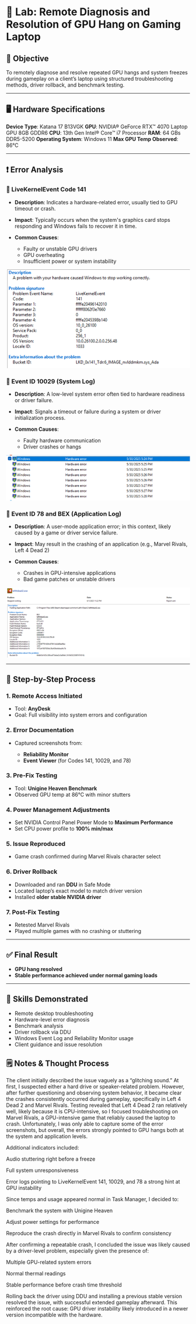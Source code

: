 # 🧪 Lab: Remote Diagnosis and Resolution of GPU Hang on Gaming Laptop

## 🎯 Objective

To remotely diagnose and resolve repeated GPU hangs and system freezes during gameplay on a client’s laptop using structured troubleshooting methods, driver rollback, and benchmark testing.

---

## 🖥️ Hardware Specifications

**Device Type**: Katana 17 B13VGK
**GPU**: NVIDIA® GeForce RTX™ 4070 Laptop GPU 8GB GDDR6
**CPU**: 13th Gen Intel® Core™ i7 Processor
**RAM**: 64 GBs DDR5-5200
**Operating System**: Windows 11
**Max GPU Temp Observed**: 86°C

---

## ❗ Error Analysis

### 🔻 LiveKernelEvent Code 141

* **Description**: Indicates a hardware-related error, usually tied to GPU timeout or crash.
* **Impact**: Typically occurs when the system's graphics card stops responding and Windows fails to recover it in time.
* **Common Causes**:

  * Faulty or unstable GPU drivers
  * GPU overheating
  * Insufficient power or system instability
  
 ![141](GitHub/141.png)

### 🔻 Event ID 10029 (System Log)

* **Description**: A low-level system error often tied to hardware readiness or driver failure.
* **Impact**: Signals a timeout or failure during a system or driver initialization process.
* **Common Causes**:

  * Faulty hardware communication
  * Driver crashes or hangs

 ![Hardware](GitHub/Hardware.png)

### 🔻 Event ID 78 and BEX (Application Log)

* **Description**: A user-mode application error; in this context, likely caused by a game or driver service failure.
* **Impact**: May result in the crashing of an application (e.g., Marvel Rivals, Left 4 Dead 2)
* **Common Causes**:

  * Crashes in GPU-intensive applications
  * Bad game patches or unstable drivers

 ![Application](GitHub/BEX.png)

---

## 🔧 Step-by-Step Process

### 1. Remote Access Initiated

* Tool: **AnyDesk**
* Goal: Full visibility into system errors and configuration

### 2. Error Documentation

* Captured screenshots from:

  * **Reliability Monitor**
  * **Event Viewer** (for Codes 141, 10029, and 78)

### 3. Pre-Fix Testing

* Tool: **Unigine Heaven Benchmark**
* Observed GPU temp at 86°C with minor stutters

### 4. Power Management Adjustments

* Set NVIDIA Control Panel Power Mode to **Maximum Performance**
* Set CPU power profile to **100% min/max**

### 5. Issue Reproduced

* Game crash confirmed during Marvel Rivals character select

### 6. Driver Rollback

* Downloaded and ran **DDU** in Safe Mode
* Located laptop’s exact model to match driver version
* Installed **older stable NVIDIA driver**

### 7. Post-Fix Testing

* Retested Marvel Rivals
* Played multiple games with no crashing or stuttering

---

## ✅ Final Result

* **GPU hang resolved**
* **Stable performance achieved under normal gaming loads**

---

## 🧠 Skills Demonstrated

* Remote desktop troubleshooting
* Hardware-level error diagnosis
* Benchmark analysis
* Driver rollback via DDU
* Windows Event Log and Reliability Monitor usage
* Client guidance and issue resolution

## 🗒️ Notes & Thought Process
The client initially described the issue vaguely as a “glitching sound.” At first, I suspected either a hard drive or speaker-related problem. However, after further questioning and observing system behavior, it became clear the crashes consistently occurred during gameplay, specifically in Left 4 Dead 2 and Marvel Rivals. Testing revealed that Left 4 Dead 2 ran relatively well, likely because it is CPU-intensive, so I focused troubleshooting on Marvel Rivals, a GPU-intensive game that reliably caused the laptop to crash. Unfortunately, I was only able to capture some of the error screenshots, but overall, the errors strongly pointed to GPU hangs both at the system and application levels.

Additional indicators included:

Audio stuttering right before a freeze

Full system unresponsiveness

Error logs pointing to LiveKernelEvent 141, 10029, and 78 a strong hint at GPU instability

Since temps and usage appeared normal in Task Manager, I decided to:

Benchmark the system with Unigine Heaven

Adjust power settings for performance

Reproduce the crash directly in Marvel Rivals to confirm consistency

After confirming a repeatable crash, I concluded the issue was likely caused by a driver-level problem, especially given the presence of:

Multiple GPU-related system errors

Normal thermal readings

Stable performance before crash time threshold

Rolling back the driver using DDU and installing a previous stable version resolved the issue, with successful extended gameplay afterward. This reinforced the root cause: GPU driver instability likely introduced in a newer version incompatible with the hardware.
